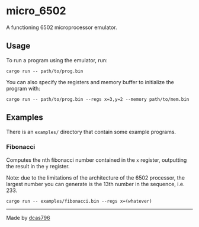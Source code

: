 # micro_6502

A functioning 6502 microprocessor emulator.

## Usage

To run a program using the emulator, run:

```
cargo run -- path/to/prog.bin
```

You can also specify the registers and memory buffer to initialize the program with:

```
cargo run -- path/to/prog.bin --regs x=3,y=2 --memory path/to/mem.bin
```

## Examples

There is an `examples/` directory that contain some example programs.

### Fibonacci

Computes the nth fibonacci number contained in the `x` register, outputting the result in the `y` register.

Note: due to the limitations of the architecture of the 6502 processor, the largest number you can generate is the 13th number in the sequence, i.e. 233.

```
cargo run -- examples/fibonacci.bin --regs x=(whatever)
```

---

Made by [dcas796](https://dcas796.github.com/)
